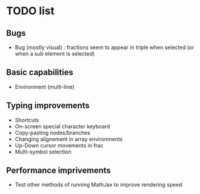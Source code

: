 # TODO list

## Bugs
- Bug (mostly visual) : fractions seem to appear in triple when selected (or when a sub element is selected)

## Basic capabilities
- Environment (multi-line)

## Typing improvements
- Shortcuts
- On-screen special character keyboard
- Copy-pasting nodes/branches
- Changing alignement in array environments
- Up-Down cursor movements in frac
- Multi-symbol selection

## Performance imprivements
- Test other methods of running MathJax to improve rendering speed